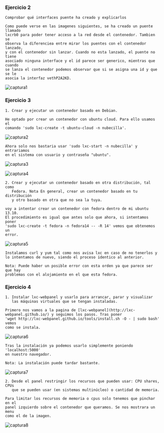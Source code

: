 ### Ejercicio 2

	Comprobar qué interfaces puente ha creado y explicarlos

	Como puede verse en las imagenes siguientes, se ha creado un puente llamado
	lxcrb0 para poder tener acceso a la red desde el contenedor. Tambien se
	observa la diferenciea entre mirar los puentes con el contenedor lanzado,
	y con el contenedor sin lanzar. Cuando no esta lanzado, el puente no tiene
	asociado ninguna interface y el id parece ser generico, mientras que cuando
	se lanza el contenedor podemos observar que si se asigna una id y que se le
	asocia la interfaz vethP2A2KD.

![captura1](https://dl.dropboxusercontent.com/u/17453375/interfaces.png)


### Ejercicio 3

	1. Crear y ejecutar un contenedor basado en Debian.

	He optado por crear un contenedor con ubuntu cloud. Para ello usamos el
	comando 'sudo lxc-create -t ubuntu-cloud -n nubecilla'.

![captura2](https://dl.dropboxusercontent.com/u/17453375/nubecilla.png)

	Ahora solo nos bastaria usar 'sudo lxc-start -n nubecilla' y entrariamos
	en el sistema con usuario y contraseña "ubuntu".

![captura3](https://dl.dropboxusercontent.com/u/17453375/nubecilla2.png)

![captura4](https://dl.dropboxusercontent.com/u/17453375/nubecilla3.png)


	2. Crear y ejecutar un contenedor basado en otra distribución, tal como 
	   Fedora. Nota En general, crear un contenedor basado en tu distribución 
	   y otro basado en otra que no sea la tuya.

	voy a intentar crear un contenedor con fedora dentro de mi ubuntu 13.10.
	El procedimiento es igual que antes solo que ahora, si intentamos poner
	'sudo lxc-create -t fedora -n fedora14 -- -R 14' vemos que obtenemos un 
	error.

![captura5](https://dl.dropboxusercontent.com/u/17453375/errorfedora.png)

	Instalamos curl y yum tal como nos avisa lxc en caso de no tenerlos y
	lo intentamos de nuevo, siendo el proceso identico al anterior.

	Nota: Puede haber un posible error con esta orden ya que parece ser que hay
	problemas con el alojamiento en el que esta fedora.


### Ejercicio 4

	1. Instalar lxc-webpanel y usarlo para arrancar, parar y visualizar 
	   las máquinas virtuales que se tengan instaladas.

	Primero nos vamos a la pagina de [lxc-webpanel](http://lxc-webpanel.github.io/) y seguimos los pasos. Tras poner
	'wget http://lxc-webpanel.github.io/tools/install.sh -O - | sudo bash' vemos 
	como se instala.

![captura6](https://dl.dropboxusercontent.com/u/17453375/lxc-webpanel.png)

	Tras la instalación ya podemos usarlo simplemente poniendo 'localhost:5000'
	en nuestro navegador.

	Nota: La instalación puede tardar bastante.

![captura7](https://dl.dropboxusercontent.com/u/17453375/lxc-webpanel2.png)


	2. Desde el panel restringir los recursos que pueden usar: CPU shares, CPUs 
	   que se pueden usar (en sistemas multinúcleo) o cantidad de memoria.

	Para limitar los recursos de memoria o cpus solo tenemos que pinchar en el
	panel izquierdo sobre el contenedor que queramos. Se nos mostrara un menu
	como el de la imagen.

![captura8](https://dl.dropboxusercontent.com/u/17453375/lxc-webpanel3.png)